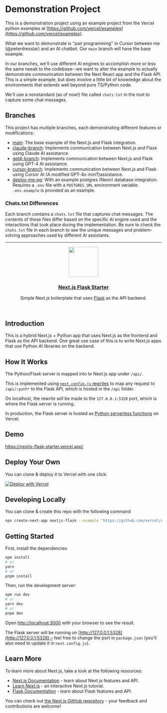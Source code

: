 # Demonstration Project

This is a demonstration project using an example project from the Vercel python examples at [https://github.com/vercel/examples](https://github.com/vercel/examples).

What we want to demonstrate is "pair programming" in Cursor between me (@peterdresslar) and an AI chatbot. Our `main` branch will have the base example.

In our branches, we'll use different AI engines to accomplish more or less the same tweak to the codebase--we want to alter the example to actually demonstrate communication between the Next React app and the Flask API. This is a simple example, but does involve a little bit of knowledge about the environments that extends well beyond pure TS/Python code. 

We'll use a nonstandard (as of now!) file called `chats.txt` in the root to capture some chat messages.

## Branches

This project has multiple branches, each demonstrating different features or modifications:

- [main](../../tree/main): The base example of the Next.js and Flask integration.
- [claude-branch](../../tree/claude-branch): Implements communication between Next.js and Flask using Claude AI assistance.
- [gpt4-branch](../../tree/gpt4-branch): Implements communication between Next.js and Flask using GPT-4 AI assistance.
- [cursor-branch](../../tree/cursor-branch): Implements communication between Next.js and Flask using Cursor AI (A modified GPT-4o mini?)assistance.
- [deploy-me-pg](../../tree/deploy-me-pg): With an example postgres (Neon) database integration. Requires a `.env` file with a `POSTGRES_URL` environment variable. `.env.example` is provided as an example.

### Chats.txt Differences

Each branch contains a `chats.txt` file that captures chat messages. The contents of these files differ based on the specific AI engine used and the interactions that took place during the implementation. Be sure to check the `chats.txt` file in each branch to see the unique messages and problem-solving approaches used by different AI assistants.

---

<p align="center">
  <a href="https://nextjs-flask-starter.vercel.app/">
    <img src="https://assets.vercel.com/image/upload/v1588805858/repositories/vercel/logo.png" height="96">
    <h3 align="center">Next.js Flask Starter</h3>
  </a>
</p>

<p align="center">Simple Next.js boilerplate that uses <a href="https://flask.palletsprojects.com/">Flask</a> as the API backend.</p>

<br/>

## Introduction

This is a hybrid Next.js + Python app that uses Next.js as the frontend and Flask as the API backend. One great use case of this is to write Next.js apps that use Python AI libraries on the backend.

## How It Works

The Python/Flask server is mapped into to Next.js app under `/api/`.

This is implemented using [`next.config.js` rewrites](https://github.com/vercel/examples/blob/main/python/nextjs-flask/next.config.js) to map any request to `/api/:path*` to the Flask API, which is hosted in the `/api` folder.

On localhost, the rewrite will be made to the `127.0.0.1:5328` port, which is where the Flask server is running.

In production, the Flask server is hosted as [Python serverless functions](https://vercel.com/docs/concepts/functions/serverless-functions/runtimes/python) on Vercel.

## Demo

https://nextjs-flask-starter.vercel.app/

## Deploy Your Own

You can clone & deploy it to Vercel with one click:

[![Deploy with Vercel](https://vercel.com/button)](https://vercel.com/new/clone?demo-title=Next.js%20Flask%20Starter&demo-description=Simple%20Next.js%20boilerplate%20that%20uses%20Flask%20as%20the%20API%20backend.&demo-url=https%3A%2F%2Fnextjs-flask-starter.vercel.app%2F&demo-image=%2F%2Fimages.ctfassets.net%2Fe5382hct74si%2F795TzKM3irWu6KBCUPpPz%2F44e0c6622097b1eea9b48f732bf75d08%2FCleanShot_2023-05-23_at_12.02.15.png&project-name=Next.js%20Flask%20Starter&repository-name=nextjs-flask-starter&repository-url=https%3A%2F%2Fgithub.com%2Fvercel%2Fexamples%2Ftree%2Fmain%2Fpython%2Fnextjs-flask&from=vercel-examples-repo)

## Developing Locally

You can clone & create this repo with the following command

```bash
npx create-next-app nextjs-flask --example "https://github.com/vercel/examples/tree/main/python/nextjs-flask"
```

## Getting Started

First, install the dependencies:

```bash
npm install
# or
yarn
# or
pnpm install
```

Then, run the development server:

```bash
npm run dev
# or
yarn dev
# or
pnpm dev
```

Open [http://localhost:3000](http://localhost:3000) with your browser to see the result.

The Flask server will be running on [http://127.0.0.1:5328](http://127.0.0.1:5328) – feel free to change the port in `package.json` (you'll also need to update it in `next.config.js`).

## Learn More

To learn more about Next.js, take a look at the following resources:

- [Next.js Documentation](https://nextjs.org/docs) - learn about Next.js features and API.
- [Learn Next.js](https://nextjs.org/learn) - an interactive Next.js tutorial.
- [Flask Documentation](https://flask.palletsprojects.com/en/1.1.x/) - learn about Flask features and API.

You can check out [the Next.js GitHub repository](https://github.com/vercel/next.js/) - your feedback and contributions are welcome!
